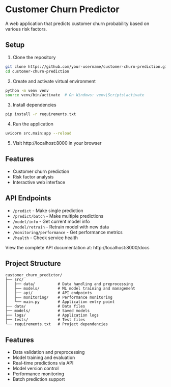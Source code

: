 # Customer Churn Predictor

A web application that predicts customer churn probability based on various risk factors.

## Setup

1. Clone the repository
```bash
git clone https://github.com/your-username/customer-churn-prediction.git
cd customer-churn-prediction
```

2. Create and activate virtual environment
```bash
python -m venv venv
source venv/bin/activate  # On Windows: venv\Scripts\activate
```

3. Install dependencies
```bash
pip install -r requirements.txt
```

4. Run the application
```bash
uvicorn src.main:app --reload
```

5. Visit http://localhost:8000 in your browser

## Features
- Customer churn prediction
- Risk factor analysis
- Interactive web interface

## API Endpoints

- `/predict` - Make single prediction
- `/predict/batch` - Make multiple predictions
- `/model/info` - Get current model info
- `/model/retrain` - Retrain model with new data
- `/monitoring/performance` - Get performance metrics
- `/health` - Check service health

View the complete API documentation at: http://localhost:8000/docs

## Project Structure

```
customer_churn_predictor/
├── src/
│   ├── data/          # Data handling and preprocessing
│   ├── models/        # ML model training and management
│   ├── api/           # API endpoints
│   ├── monitoring/    # Performance monitoring
│   └── main.py        # Application entry point
├── data/              # Data files
├── models/            # Saved models
├── logs/              # Application logs
├── tests/             # Test files
└── requirements.txt   # Project dependencies
```

## Features

- Data validation and preprocessing
- Model training and evaluation
- Real-time predictions via API
- Model version control
- Performance monitoring
- Batch prediction support